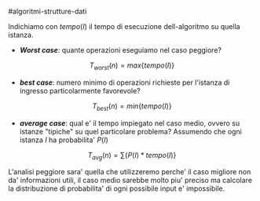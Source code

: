 #algoritmi-strutture-dati 

Indichiamo con $tempo(I)$ il tempo di esecuzione dell-algoritmo su quella istanza.

- ***Worst case***: quante operazioni eseguiamo nel caso peggiore?

$$T_{worst}(n) = max\{tempo(I)\}$$

- ***best case***: numero minimo di operazioni richieste per l'istanza di ingresso particolarmente favorevole?

$$T_{best}(n) = min\{tempo(I)\}$$

- ***average case***: qual e' il tempo impiegato nel caso medio, ovvero su istanze "tipiche" su quel particolare problema? Assumendo che ogni istanza $I$ ha probabilita' $P(I)$

$$T_{avg}(n) = \sum\{P(I) * tempo(I)\}$$

L'analisi peggiore sara' quella che utilizzeremo perche' il caso migliore non da' informazioni utili, il caso medio sarebbe molto piu' preciso ma calcolare la distribuzione di probabilita' di ogni possibile input e' impossibile.